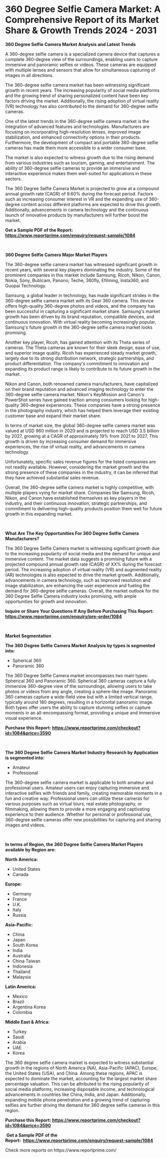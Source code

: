 <p><h1>360 Degree Selfie Camera Market: A Comprehensive Report of its Market Share & Growth Trends 2024 - 2031</h1></p><p><strong>360 Degree Selfie Camera Market Analysis and Latest Trends</strong></p>
<p><p>A 360-degree selfie camera is a specialized camera device that captures a complete 360-degree view of the surroundings, enabling users to capture immersive and panoramic selfies or videos. These cameras are equipped with multiple lenses and sensors that allow for simultaneous capturing of images in all directions.</p><p>The 360-degree selfie camera market has been witnessing significant growth in recent years. The increasing popularity of social media platforms and the growing trend of sharing personalized content have been key factors driving the market. Additionally, the rising adoption of virtual reality (VR) technology has also contributed to the demand for 360-degree selfie cameras.</p><p>One of the latest trends in the 360-degree selfie camera market is the integration of advanced features and technologies. Manufacturers are focusing on incorporating high-resolution lenses, improved image stabilization, and enhanced connectivity options in their products. Furthermore, the development of compact and portable 360-degree selfie cameras has made them more accessible to a wider consumer base.</p><p>The market is also expected to witness growth due to the rising demand from various industries such as tourism, gaming, and entertainment. The ability of 360-degree selfie cameras to provide an immersive and interactive experience makes them well-suited for applications in these sectors.</p><p>The 360 Degree Selfie Camera Market is projected to grow at a compound annual growth rate (CAGR) of 9.60% during the forecast period. Factors such as increasing consumer interest in VR and the expanding use of 360-degree content across different platforms are expected to drive this growth. Additionally, advancements in camera technology and the continuous launch of innovative products by manufacturers will further boost the market.</p></p>
<p><strong>Get a Sample PDF of the Report:&nbsp; <a href="https://www.reportprime.com/enquiry/request-sample/1084">https://www.reportprime.com/enquiry/request-sample/1084</a></strong></p>
<p>&nbsp;</p>
<p><strong>360 Degree Selfie Camera Major Market Players</strong></p>
<p><p>The 360-degree selfie camera market has witnessed significant growth in recent years, with several key players dominating the industry. Some of the prominent companies in this market include Samsung, Ricoh, Nikon, Canon, Nokia, Sony, Bublcam, Panono, Teche, 360fly, Efilming, Insta360, and Guopai Technology.</p><p>Samsung, a global leader in technology, has made significant strides in the 360-degree selfie camera market with its Gear 360 camera. This device offers high-quality 360-degree photos and videos, and the company has been successful in capturing a significant market share. Samsung's market growth has been driven by its brand reputation, compatible devices, and continuous innovation. With virtual reality becoming increasingly popular, Samsung's future growth in the 360-degree selfie camera market looks promising.</p><p>Another key player, Ricoh, has gained attention with its Theta series of cameras. The Theta cameras are known for their sleek design, ease of use, and superior image quality. Ricoh has experienced steady market growth, largely due to its strong distribution network, strategic partnerships, and product differentiation. The company's commitment to innovation and expanding its product range is likely to contribute to its future growth in the market.</p><p>Nikon and Canon, both renowned camera manufacturers, have capitalized on their brand reputation and advanced imaging technology to enter the 360-degree selfie camera market. Nikon's KeyMission and Canon's PowerShot series have gained traction among consumers looking for high-quality 360-degree experiences. These companies have a strong presence in the photography industry, which has helped them leverage their existing customer base and expand their market share.</p><p>In terms of market size, the global 360-degree selfie camera market was valued at USD 960 million in 2020 and is projected to reach USD 3.5 billion by 2027, growing at a CAGR of approximately 19% from 2021 to 2027. This growth is driven by increasing consumer demand for immersive experiences, the rise of virtual reality, and advancements in camera technology.</p><p>Unfortunately, specific sales revenue figures for the listed companies are not readily available. However, considering the market growth and the strong presence of these companies in the industry, it can be inferred that they have achieved substantial sales revenue.</p><p>Overall, the 360-degree selfie camera market is highly competitive, with multiple players vying for market share. Companies like Samsung, Ricoh, Nikon, and Canon have established themselves as key players in the industry, and their continuous innovation, strategic partnerships, and commitment to delivering high-quality products position them well for future growth in this expanding market.</p></p>
<p>&nbsp;</p>
<p><strong>What Are The Key Opportunities For 360 Degree Selfie Camera Manufacturers?</strong></p>
<p><p>The 360 Degree Selfie Camera market is witnessing significant growth due to the increasing popularity of social media and the demand for unique and immersive content. The market data suggests a promising future with a projected compound annual growth rate (CAGR) of XX% during the forecast period. The increasing adoption of virtual reality (VR) and augmented reality (AR) technologies is also expected to drive the market growth. Additionally, advancements in camera technology, such as improved resolution and image stabilization, are enhancing the user experience and fueling the demand for 360-degree selfie cameras. Overall, the market outlook for the 360 Degree Selfie Camera industry looks promising, with ample opportunities for growth and innovation.</p></p>
<p><strong>Inquire or Share Your Questions If Any Before Purchasing This Report: <a href="https://www.reportprime.com/enquiry/pre-order/1084">https://www.reportprime.com/enquiry/pre-order/1084</a></strong></p>
<p>&nbsp;</p>
<p><strong>Market Segmentation</strong></p>
<p><strong>The 360 Degree Selfie Camera Market Analysis by types is segmented into:</strong></p>
<p><ul><li>Spherical 360</li><li>Panoramic 360</li></ul></p>
<p><p>The 360 Degree Selfie Camera market encompasses two main types: Spherical 360 and Panoramic 360. Spherical 360 cameras capture a fully immersive 360-degree view of the surroundings, allowing users to take photos or videos from any angle, creating a sphere-like image. Panoramic 360 cameras capture a wide-field view but with a limited vertical range, typically around 180 degrees, resulting in a horizontal panoramic image. Both types offer users the ability to capture stunning selfies or capture moments in an all-encompassing format, providing a unique and immersive visual experience.</p></p>
<p><strong>Purchase this Report:&nbsp;<a href="https://www.reportprime.com/checkout?id=1084&price=3590">https://www.reportprime.com/checkout?id=1084&price=3590</a></strong></p>
<p>&nbsp;</p>
<p><strong>The 360 Degree Selfie Camera Market Industry Research by Application is segmented into:</strong></p>
<p><ul><li>Amateur</li><li>Professional</li></ul></p>
<p><p>The 360-degree selfie camera market is applicable to both amateur and professional users. Amateur users can enjoy capturing immersive and interactive selfies with friends and family, creating memorable moments in a fun and creative way. Professional users can utilize these cameras for various purposes such as virtual tours, real estate photography, or filmmaking, allowing them to provide a more engaging and captivating experience to their audience. Whether for personal or professional use, 360-degree selfie cameras offer new possibilities for capturing and sharing images and videos.</p></p>
<p>&nbsp;</p>
<p><strong>In terms of Region, the 360 Degree Selfie Camera Market Players available by Region are:</strong></p>
<p>
    <p> <strong> North America: </strong>
        <ul>
            <li>United States</li>
            <li>Canada</li>
        </ul>
        </p> 
    <p> <strong> Europe: </strong>
        <ul>
            <li>Germany</li>
            <li>France</li>
            <li>U.K.</li>
            <li>Italy</li>
            <li>Russia</li>
        </ul>
        </p> 
    <p> <strong> Asia-Pacific: </strong>
        <ul>
            <li>China</li>
            <li>Japan</li>
            <li>South Korea</li>
            <li>India</li>
            <li>Australia</li>
            <li>China Taiwan</li>
            <li>Indonesia</li>
            <li>Thailand</li>
            <li>Malaysia</li>
        </ul>
        </p> 
    <p> <strong> Latin America: </strong>
        <ul>
            <li>Mexico</li>
            <li>Brazil</li>
            <li>Argentina Korea</li>
            <li>Colombia</li>
        </ul>
        </p> 
    <p> <strong> Middle East & Africa: </strong>
        <ul>
            <li>Turkey</li>
            <li>Saudi</li>
            <li>Arabia</li>
            <li>UAE</li>
            <li>Korea</li>
        </ul>
    </p>
    </p>
<p><p>The 360 degree selfie camera market is expected to witness substantial growth in the regions of North America (NA), Asia-Pacific (APAC), Europe, the United States (USA), and China. Among these regions, APAC is expected to dominate the market, accounting for the largest market share percentage valuation. This can be attributed to the rising popularity of social media platforms, increasing disposable income, and technological advancements in countries like China, India, and Japan. Additionally, expanding mobile phone penetration and a growing trend of capturing selfies are further driving the demand for 360 degree selfie cameras in this region.</p></p>
<p><strong>Purchase this Report: <a href="https://www.reportprime.com/checkout?id=1084&price=3590">https://www.reportprime.com/checkout?id=1084&price=3590</a></strong></p>
<p>&nbsp;<strong>Get a Sample PDF of the Report:&nbsp;&nbsp;<a href="https://www.reportprime.com/enquiry/request-sample/1084">https://www.reportprime.com/enquiry/request-sample/1084</a></strong></p>
<p><strong></strong></p>
<p>Check more reports on https://www.reportprime.com/</p>